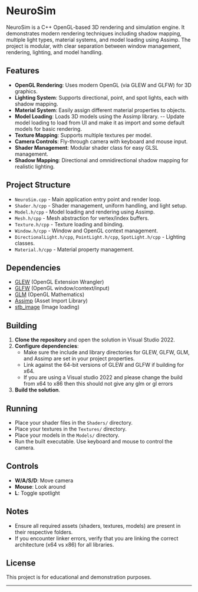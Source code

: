 # NeuroSim

NeuroSim is a C++ OpenGL-based 3D rendering and simulation engine. It demonstrates modern rendering techniques including shadow mapping, multiple light types, material systems, and model loading using Assimp. The project is modular, with clear separation between window management, rendering, lighting, and model handling.

## Features

- **OpenGL Rendering**: Uses modern OpenGL (via GLEW and GLFW) for 3D graphics.
- **Lighting System**: Supports directional, point, and spot lights, each with shadow mapping.
- **Material System**: Easily assign different material properties to objects.
- **Model Loading**: Loads 3D models using the Assimp library. -- Update model loading to load from UI and make it as import and some default models for basic rendering.
- **Texture Mapping**: Supports multiple textures per model.
- **Camera Controls**: Fly-through camera with keyboard and mouse input.
- **Shader Management**: Modular shader class for easy GLSL management.
- **Shadow Mapping**: Directional and omnidirectional shadow mapping for realistic lighting.

## Project Structure

- `NeuroSim.cpp` - Main application entry point and render loop.
- `Shader.h/cpp` - Shader management, uniform handling, and light setup.
- `Model.h/cpp` - Model loading and rendering using Assimp.
- `Mesh.h/cpp` - Mesh abstraction for vertex/index buffers.
- `Texture.h/cpp` - Texture loading and binding.
- `Window.h/cpp` - Window and OpenGL context management.
- `DirectionalLight.h/cpp`, `PointLight.h/cpp`, `SpotLight.h/cpp` - Lighting classes.
- `Material.h/cpp` - Material property management.

## Dependencies

- [GLEW](http://glew.sourceforge.net/) (OpenGL Extension Wrangler)
- [GLFW](https://www.glfw.org/) (OpenGL window/context/input)
- [GLM](https://glm.g-truc.net/) (OpenGL Mathematics)
- [Assimp](https://www.assimp.org/) (Asset Import Library)
- [stb_image](https://github.com/nothings/stb) (Image loading)

## Building

1. **Clone the repository** and open the solution in Visual Studio 2022.
2. **Configure dependencies**:
   - Make sure the include and library directories for GLEW, GLFW, GLM, and Assimp are set in your project properties.
   - Link against the 64-bit versions of GLEW and GLFW if building for x64.
   - If you are using a Visual studio 2022 and please change the build from x64 to x86 then this should not give any glm or gl errors
3. **Build the solution**.

## Running

- Place your shader files in the `Shaders/` directory.
- Place your textures in the `Textures/` directory.
- Place your models in the `Models/` directory.
- Run the built executable. Use keyboard and mouse to control the camera.

## Controls

- **W/A/S/D**: Move camera
- **Mouse**: Look around
- **L**: Toggle spotlight

## Notes

- Ensure all required assets (shaders, textures, models) are present in their respective folders.
- If you encounter linker errors, verify that you are linking the correct architecture (x64 vs x86) for all libraries.

## License

This project is for educational and demonstration purposes.

---
